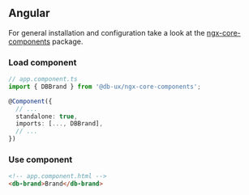 <!--
SPDX-FileCopyrightText: 2025 DB Systel GmbH

SPDX-License-Identifier: Apache-2.0
-->

## Angular

For general installation and configuration take a look at the [ngx-core-components](https://www.npmjs.com/package/@db-ux/ngx-core-components) package.

### Load component

```ts app.component.ts
// app.component.ts
import { DBBrand } from '@db-ux/ngx-core-components';

@Component({
  // ...
  standalone: true,
  imports: [..., DBBrand],
  // ...
})
```

### Use component

```html app.component.html
<!-- app.component.html -->
<db-brand>Brand</db-brand>
```
